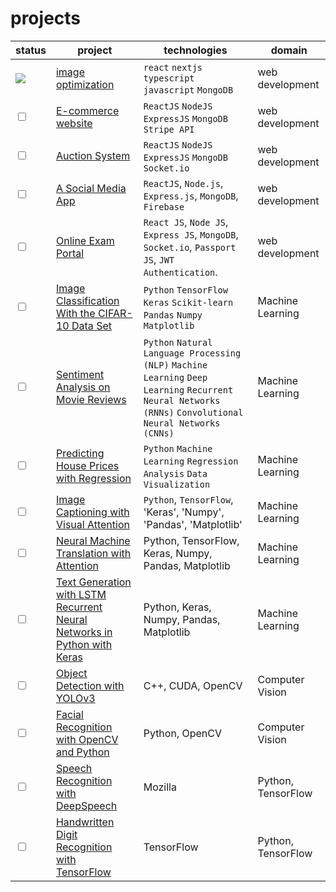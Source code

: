 # projects
 
|  status | project |  technologies| domain |
|--| ------- | ------ | -- |
| ![](https://geps.dev/progress/0) | [image optimization](https://github.com/BharathxD/OptimizeX-Client) | `react` `nextjs` `typescript` `javascript` `MongoDB` | web development|
| <input type=checkbox> | [E-commerce website](https://github.com/iamshubhankarkhare/E-commerce-website)  | `ReactJS` `NodeJS` `ExpressJS` `MongoDB` `Stripe API` | web development|
| <input type=checkbox> | [Auction System](https://github.com/Abdulrahman-Khalid/Auction-System) | `ReactJS` `NodeJS` `ExpressJS` `MongoDB` `Socket.io` | web development|
| <input type=checkbox> | [A Social Media App](https://github.com/Abdulrahman-Khalid/Social-Media-App) |  `ReactJS`, 	`Node.js`, 	`Express.js`, 	`MongoDB`, `Firebase` 	| web development|
| <input type=checkbox> 	| 	[Online Exam Portal](https://github.com/Abdulrahman-Khalid/Online-Exam-Portal) 	| 	 `React JS`, `Node JS`, `Express JS`, `MongoDB`, `Socket.io`, `Passport JS`, `JWT Authentication`.  	| web development|
| <input type=checkbox> | [Image Classification With the CIFAR-10 Data Set](https://emeritus.org/blog/ai-and-ml-machine-learning-projects/) |  `Python` `TensorFlow` `Keras` `Scikit-learn` `Pandas` `Numpy` `Matplotlib` | Machine Learning|
| <input type=checkbox>| [Sentiment Analysis on Movie Reviews](https://www.kaggle.com/c/sentiment-analysis-on-movie-reviews) |  `Python` `Natural Language Processing (NLP)` `Machine Learning` `Deep Learning` `Recurrent Neural Networks (RNNs)` `Convolutional Neural Networks (CNNs)` | Machine Learning|
| <input type=checkbox> | [Predicting House Prices with Regression](https://www.kaggle.com/c/house-prices-advanced-regression-techniques) | `Python` `Machine Learning` `Regression Analysis` `Data Visualization`  | Machine Learning|
| <input type=checkbox> | [Image Captioning with Visual Attention](https://github.com/kelvinxu/arctic-captions) |   `Python`, 	`TensorFlow`, 	'Keras', 'Numpy', 'Pandas', 'Matplotlib' 	| Machine Learning|
| <input type=checkbox> 	| 	[Neural Machine Translation with Attention](https://github.com/tensorflow/nmt) 	|  Python, TensorFlow, Keras, Numpy, Pandas, Matplotlib  	| Machine Learning|
| <input type=checkbox> 	| 	[Text Generation with LSTM Recurrent Neural Networks in Python with Keras](https://machinelearningmastery.com/text-generation-lstm-recurrent-neural-networks-python-keras/) 	|  Python, Keras, Numpy, Pandas, Matplotlib  	| Machine Learning|
| <input type=checkbox> 	| 	[Object Detection with YOLOv3](https://github.com/AlexeyAB/darknet) 	| C++, CUDA, OpenCV  	| Computer Vision|
| <input type=checkbox> 	| 	[Facial Recognition with OpenCV and Python](https://realpython.com/face-recognition-with-python/) 	|  Python, OpenCV  	| Computer Vision|
| <input type=checkbox>	| 	[Speech Recognition with DeepSpeech](https://github.com/mozilla/DeepSpeech) 	| Mozilla  	| Python, TensorFlow  	| Speech Recognition|
|<input type=checkbox>   |    [Handwritten Digit Recognition with TensorFlow](https://www.tensorflow.org/tutorials/quickstart/beginner)    |    TensorFlow    | Python, TensorFlow    | Machine Learning|




